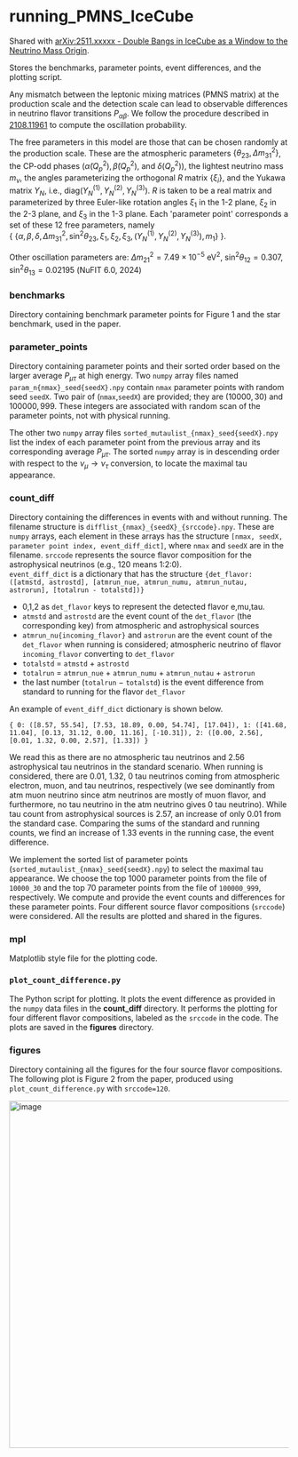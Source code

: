# running_PMNS_IceCube

Shared with [arXiv:2511.xxxxx - Double Bangs in IceCube as a Window to the Neutrino Mass Origin](). 

Stores the benchmarks, parameter points, event differences, and the plotting script.

Any mismatch between the leptonic mixing matrices (PMNS matrix) at the production scale and the detection scale can lead to observable differences in neutrino flavor transitions $P_{\alpha\beta}$. We follow the procedure described in [2108.11961](https://arxiv.org/abs/2108.11961) to compute the oscillation probability. 

The free parameters in this model are those that can be chosen randomly at the production scale. These are the atmospheric parameters $\{ \theta_{23}, \Delta m^2_{31}\}$, the CP-odd phases ($\tilde{\alpha}(Q_p^2), \tilde{\beta}(Q_p^2)$, and $\delta(Q_p^2)$), the lightest neutrino mass $m_\nu$, the angles parameterizing the orthogonal $R$ matrix $\{\xi_i\}$, and  the Yukawa matrix $Y_N$, i.e., $\text{diag}(Y_N ^{(1)},Y_N ^{(2)},Y_N ^{(3)})$. $R$ is taken to be a real matrix and parameterized by three Euler-like rotation angles $\xi_1$ in the 1-2 plane, $\xi_2$ in the 2-3 plane, and $\xi_3$ in the 1-3 plane. Each 'parameter point' corresponds a set of these 12 free parameters, namely    
{ $\{\alpha,\beta,\delta,\Delta m^2_{31},\sin^2 \theta_{23},\xi_{1},\xi_{2},\xi_{3}, (Y_N ^{(1)},Y_N ^{(2)},Y_N ^{(3)}),m_1\}$ }.  

Other oscillation parameters are:
$\Delta m_{21} ^2 = 7.49\times 10^{-5} ~\text{eV}^2$, $\sin ^2 \theta_{12} = 0.307$, $\sin ^2 \theta_{13} = 0.02195$ (NuFIT 6.0, 2024)


### benchmarks 
Directory containing benchmark parameter points for Figure 1 and the star benchmark, used in the paper.

### parameter_points
Directory containing parameter points and their sorted order based on the larger average $P_{\mu\tau}$ at high energy.
Two `numpy` array files named `param_n{nmax}_seed{seedX}.npy` contain `nmax` parameter points with random seed `seedX`. Two pair of (`nmax`,`seedX`) are provided; they are $(10000,30)$ and $100000,999$. These integers are associated with random scan of the parameter points, not with physical running. 

The other two `numpy` array files `sorted_mutaulist_{nmax}_seed{seedX}.npy` list the index of each parameter point from the previous array and its corresponding average $P_{\mu\tau}$. The sorted `numpy` array is in descending order with respect to the $\nu_\mu \to \nu_\tau$ conversion, to locate the maximal tau appearance.

### count_diff
Directory containing the differences in events with and without running. The filename structure is `difflist_{nmax}_{seedX}_{srccode}.npy`. These are `numpy` arrays, each element in these arrays has the structure `[nmax, seedX, parameter point index, event_diff_dict]`, where `nmax` and `seedX` are in the filename. `srccode` represents the source flavor composition for the astrophysical neutrinos (e.g., 120 means 1:2:0).  
`event_diff_dict` is a dictionary that has the structure `{det_flavor: ([atmstd, astrostd], [atmrun_nue, atmrun_numu, atmrun_nutau, astrorun], [totalrun - totalstd])}`
- 0,1,2 as `det_flavor` keys to represent the detected flavor e,mu,tau.
- `atmstd` and `astrostd` are the event count of the `det_flavor` (the corresponding key) from atmospheric and astrophysical sources
- `atmrun_nu{incoming_flavor}` and `astrorun` are the event count of the `det_flavor` when running is considered; atmospheric neutrino of flavor `incoming_flavor` converting to `det_flavor`
- `totalstd` $=$ `atmstd` $+$ `astrostd`
- `totalrun` $=$ `atmrun_nue` $+$ `atmrun_numu` $+$ `atmrun_nutau` $+$ `astrorun`
- the last number (`totalrun` $-$ `totalstd`) is the event difference from standard to running for the flavor `det_flavor`  

An example of `event_diff_dict` dictionary is shown below.

`{
  0: ([8.57, 55.54], [7.53, 18.89, 0.00, 54.74], [17.04]),
  1: ([41.68, 11.04], [0.13, 31.12, 0.00, 11.16], [-10.31]),
  2: ([0.00, 2.56], [0.01, 1.32, 0.00, 2.57], [1.33])
}`

We read this as there are no atmospheric tau neutrinos and 2.56 astrophysical tau neutrinos in the standard scenario. When running is considered, there are 0.01, 1.32, 0 tau neutrinos coming from atmospheric electron, muon, and tau neutrinos, respectively (we see dominantly from atm muon neutrino since atm neutrinos are mostly of muon flavor, and furthermore, no tau neutrino in the atm neutrino gives 0 tau neutrino). While tau count from astrophysical sources is 2.57, an increase of only 0.01 from the standard case. Comparing the sums of the standard and running counts, we find an increase of 1.33 events in the running case, the event difference. 

We implement the sorted list of parameter points (`sorted_mutaulist_{nmax}_seed{seedX}.npy`) to select the maximal tau appearance. We choose the top 1000 parameter points from the file of `10000_30` and the top 70 parameter points from the file of `100000_999`, respectively. We compute and provide the event counts and differences for these parameter points. Four different source flavor compositions (`srccode`) were considered. All the results are plotted and shared in the figures. 

### mpl 
Matplotlib style file for the plotting code.

### `plot_count_difference.py`  
The Python script for plotting. It plots the event difference as provided in the `numpy` data files in the **count_diff** directory. It performs the plotting for four different flavor compositions, labeled as the `srccode` in the code. The plots are saved in the **figures** directory. 

### figures
Directory containing all the figures for the four source flavor compositions. The following plot is Figure 2 from the paper, produced using `plot_count_difference.py` with `srccode=120`.  

<img width="767" height="625" alt="image" src="https://github.com/user-attachments/assets/51956b71-057a-422a-b59b-1f6b780046bc" />

